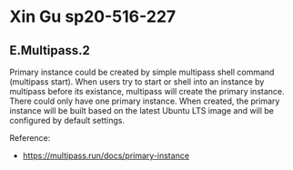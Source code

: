# Xin Gu sp20-516-227

## E.Multipass.2

Primary instance could be created by simple multipass shell command (multipass start). When users try to start or shell into an instance by multipass before its existance, multipass will create the primary instance. There could only have one primary instance. When created, the primary instance will be built based on the latest Ubuntu LTS image and will be configured by default settings. 

Reference:
* <https://multipass.run/docs/primary-instance>